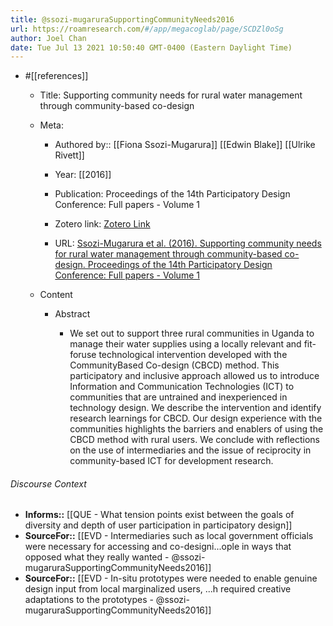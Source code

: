 ```yaml
---
title: @ssozi-mugaruraSupportingCommunityNeeds2016
url: https://roamresearch.com/#/app/megacoglab/page/SCDZl0oSg
author: Joel Chan
date: Tue Jul 13 2021 10:50:40 GMT-0400 (Eastern Daylight Time)
---
```


- #[[references]]

    - Title: Supporting community needs for rural water management through community-based co-design

    - Meta:

        - Authored by:: [[Fiona Ssozi-Mugarura]] [[Edwin Blake]] [[Ulrike Rivett]]

        - Year: [[2016]]

        - Publication: Proceedings of the 14th Participatory Design Conference: Full papers - Volume 1

        - Zotero link: [Zotero Link](zotero://select/items/7_LCX4U87M)

        - URL: [Ssozi-Mugarura et al. (2016). Supporting community needs for rural water management through community-based co-design. Proceedings of the 14th Participatory Design Conference: Full papers - Volume 1](https://dl.acm.org/doi/10.1145/2940299.2940311)

    - Content

        - Abstract

            - We set out to support three rural communities in Uganda to manage their water supplies using a locally relevant and fit-foruse technological intervention developed with the CommunityBased Co-design (CBCD) method. This participatory and inclusive approach allowed us to introduce Information and Communication Technologies (ICT) to communities that are untrained and inexperienced in technology design. We describe the intervention and identify research learnings for CBCD. Our design experience with the communities highlights the barriers and enablers of using the CBCD method with rural users. We conclude with reflections on the use of intermediaries and the issue of reciprocity in community-based ICT for development research.

###### Discourse Context

- **Informs::** [[QUE - What tension points exist between the goals of diversity and depth of user participation in participatory design]]
- **SourceFor::** [[EVD - Intermediaries such as local government officials were necessary for accessing and co-designi...ople in ways that opposed what they really wanted - @ssozi-mugaruraSupportingCommunityNeeds2016]]
- **SourceFor::** [[EVD - In-situ prototypes were needed to enable genuine design input from local marginalized users, ...h required creative adaptations to the prototypes - @ssozi-mugaruraSupportingCommunityNeeds2016]]
